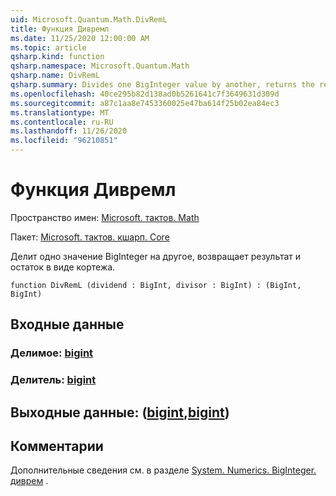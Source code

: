 ```yaml
---
uid: Microsoft.Quantum.Math.DivRemL
title: Функция Дивремл
ms.date: 11/25/2020 12:00:00 AM
ms.topic: article
qsharp.kind: function
qsharp.namespace: Microsoft.Quantum.Math
qsharp.name: DivRemL
qsharp.summary: Divides one BigInteger value by another, returns the result and the remainder as a tuple.
ms.openlocfilehash: 40ce295b82d138ad0b5261641c7f3649631d309d
ms.sourcegitcommit: a87c1aa8e7453360025e47ba614f25b02ea84ec3
ms.translationtype: MT
ms.contentlocale: ru-RU
ms.lasthandoff: 11/26/2020
ms.locfileid: "96210851"
---
```

# <a name="divreml-function"></a>Функция Дивремл

Пространство имен: [Microsoft. тактов. Math](xref:Microsoft.Quantum.Math)

Пакет: [Microsoft. тактов. кшарп. Core](https://nuget.org/packages/Microsoft.Quantum.QSharp.Core)


Делит одно значение BigInteger на другое, возвращает результат и остаток в виде кортежа.

```qsharp
function DivRemL (dividend : BigInt, divisor : BigInt) : (BigInt, BigInt)
```


## <a name="input"></a>Входные данные

### <a name="dividend--bigint"></a>Делимое: [bigint](xref:microsoft.quantum.lang-ref.bigint)




### <a name="divisor--bigint"></a>Делитель: [bigint](xref:microsoft.quantum.lang-ref.bigint)





## <a name="output--bigintbigint"></a>Выходные данные: ([bigint](xref:microsoft.quantum.lang-ref.bigint),[bigint](xref:microsoft.quantum.lang-ref.bigint))



## <a name="remarks"></a>Комментарии

Дополнительные сведения см. в разделе [System. Numerics. BigInteger. диврем](https://docs.microsoft.com/dotnet/api/system.numerics.biginteger.divrem) .